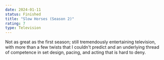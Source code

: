 ```yaml
---
date: 2024-01-11
status: Finished
title: "Slow Horses (Season 2)"
rating: 7
type: Television
---
```


Not as great as the first season; still tremendously entertaining television, with more than a few twists that I couldn't predict and an underlying thread of competence in set design, pacing, and acting that is hard to deny.
